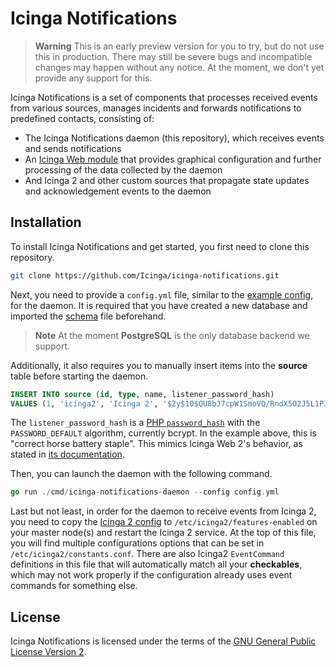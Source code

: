 # Icinga Notifications

> **Warning**
> This is an early preview version for you to try, but do not use this in production. There may still be severe bugs
> and incompatible changes may happen without any notice. At the moment, we don't yet provide any support for this.

Icinga Notifications is a set of components that processes received events from various sources, manages incidents and
forwards notifications to predefined contacts, consisting of:

* The Icinga Notifications daemon (this repository), which receives events and sends notifications
* An [Icinga Web module](https://github.com/Icinga/icinga-notifications-web) that provides graphical configuration and further processing of the data collected by the daemon
* And Icinga 2 and other custom sources that propagate state updates and acknowledgement events to the daemon

## Installation

To install Icinga Notifications and get started, you first need to clone this repository.
```bash
git clone https://github.com/Icinga/icinga-notifications.git
```

Next, you need to provide a `config.yml` file, similar to the [example config](config.example.yml), for the daemon.
It is required that you have created a new database and imported the [schema](schema/pgsql/schema.sql) file beforehand.
> **Note**
> At the moment **PostgreSQL** is the only database backend we support.

Additionally, it also requires you to manually insert items into the **source** table before starting the daemon.
```sql
INSERT INTO source (id, type, name, listener_password_hash)
VALUES (1, 'icinga2', 'Icinga 2', '$2y$10$QU8bJ7cpW1SmoVQ/RndX5O2J5L1PJF7NZ2dlIW7Rv3zUEcbUFg3z2');
```
The `listener_password_hash` is a [PHP `password_hash`](https://www.php.net/manual/en/function.password-hash.php) with the `PASSWORD_DEFAULT` algorithm, currently bcrypt.
In the example above, this is "correct horse battery staple".
This mimics Icinga Web 2's behavior, as stated in [its documentation](https://icinga.com/docs/icinga-web/latest/doc/20-Advanced-Topics/#manual-user-creation-for-database-authentication-backend).

Then, you can launch the daemon with the following command.
```go
go run ./cmd/icinga-notifications-daemon --config config.yml
```

Last but not least, in order for the daemon to receive events from Icinga 2, you need to copy the [Icinga 2 config](icinga2.conf)
to `/etc/icinga2/features-enabled` on your master node(s) and restart the Icinga 2 service. At the top of this file,
you will find multiple configurations options that can be set in `/etc/icinga2/constants.conf`. There are also Icinga2
`EventCommand` definitions in this file that will automatically match all your **checkables**, which may not work
properly if the configuration already uses event commands for something else.

## License

Icinga Notifications is licensed under the terms of the [GNU General Public License Version 2](LICENSE).
